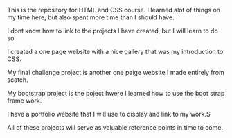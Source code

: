 This is the repository for HTML and CSS course.
I learned alot of things on my time here, but also spent more time than I should have. 

I dont know how to link to the projects I have created, but I will learn to do so.


I created a one page website with a nice gallery that was my introduction to CSS.

My final challenge project is another one paige website I made entirely from scatch.

My bootstrap project is the poject hwere I learned how to use the boot strap frame work.

I have a portfolio website that I will use to display and link to my work.S

All of these projects will serve as valuable reference points in time to come.
